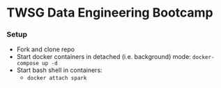 # TWSG Data Engineering Bootcamp

### Setup
- Fork and clone repo
- Start docker containers in detached (i.e. background) mode: `docker-compose up -d`
- Start bash shell in containers:
  - `docker attach spark`